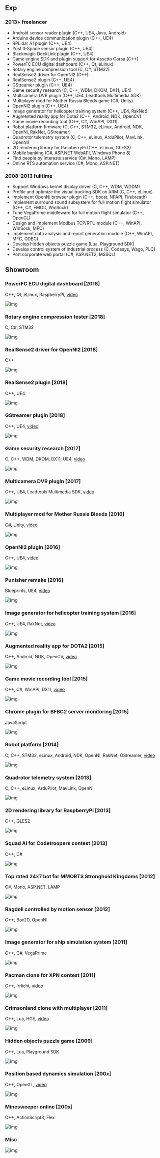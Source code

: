 ## Exp

### 2013+ freelancer

* Android sensor reader plugin (C++, UE4, Java, Android)
* Arduino device communication plugin (C++, UE4)
* RPLidar A1 plugin (C++, UE4)
* Yost 3-Space sensor plugin (C++, UE4)
* Blackmagic DeckLink plugin (C++, UE4)
* Game engine SDK and plugin support for Assetto Corsa (C++)
* PowerFC ECU digital dashboard (C++, Qt, eLinux)
* Rotary engine compression tool (C, C#, STM32)
* RealSense2 driver for OpenNI2 (C++)
* RealSense2 plugin (C++, UE4)
* GStreamer plugin (C++, UE4)
* Game security research (C, C++, WDM, DKOM, DX11, UE4)
* Multicamera DVR plugin (C++, UE4, Leadtools Multimedia SDK)
* Multiplayer mod for Mother Russia Bleeds game (C#, Unity)
* OpenNI2 plugin (C++, UE4)
* Image generator for helicopter training system (C++, UE4, RakNet)
* Augmented reality app for Dota2 (C++, Android, NDK, OpenCV)
* Game movie recording tool (C++, C#, WinAPI, DX11)
* Robot platform firmware (C, C++, STM32, eLinux, Android, NDK, OpenNI, RakNet, GStreamer)
* Quadrotor telemetry system (C, C++, eLinux, ArduPilot, MavLink, OpenNI)
* 2D rendering library for RaspberryPi (C++, eLinux, GLES2)
* Mobile banking (C#, ASP.NET WebAPI, Windows Phone 8)
* Find people by interests service (C#, Mono, LAMP)
* Online RTS automation service (C#, Mono, ASP.NET)

### 2008-2013 fulltime

* Support Windows kernel display driver (C, C++, WDM, WDDM)
* Profile and optimize the visual tracking SDK on ARM (C, C++, eLinux)
* Implement OpenNI browser plugin (C++, boost, NPAPI, Firebreath)
* Implement surround sound subsystem for full motion flight simulator (C++, C#, FMOD, WinSock)
* Tune VegaPrime middleware for full motion flight simulator (C++, OpenGL)
* Design and implement Modbus TCP/RTU module (C++, WinAPI, WinSock, MFC)
* Implement data analysis and report generation module (C++, WinAPI, MFC, ODBC)
* Develop hidden objects puzzle game (Lua, Playground SDK)
* Develop control system of industrial process (C, Codesys, Wago, PLC)
* Port corporate web portal (C#, ASP.NET2, MSSQL)

## Showroom

### PowerFC ECU digital dashboard [2018]

C++, Qt, eLinux, RaspberryPi, [video](https://www.youtube.com/watch?v=ydlUFpkKHHQ)

![img](img/rx7-dash.jpg)

### Rotary engine compression tester [2018]

C, C#, STM32

![img](img/rekt4.jpg)

### RealSense2 driver for OpenNI2 [2018]

C++

![img](img/rs2-oni-driver.jpg)

### RealSense2 plugin [2018]

C++, UE4

![img](img/ue4-realsense.jpg)

### GStreamer plugin [2018]

C++, UE4, [video](https://www.youtube.com/watch?v=eCLCdaSIxBA)

![img](img/ue4-gstreamer.jpg)

### Game security research [2017]

C, C++, WDM, DKOM, DX11, UE4, [video](https://www.youtube.com/watch?v=mCRV0-WnZrg)

![img](img/ez-be.jpg)

### Multicamera DVR plugin [2017]

C++, UE4, Leadtools Multimedia SDK, [video](https://youtu.be/WmC1f3ctCck)

![img](img/ue-dvr-1.jpg)

### Multiplayer mod for Mother Russia Bleeds [2016]

C#, Unity, [video](https://youtu.be/FMiY1QO8nvo)

![img](img/mrb1.jpg)

### OpenNI2 plugin [2016]

C++, UE4, [video](https://youtu.be/RC-qtsRBQ6g)

![img](img/ue4-ni.jpg)

### Punisher remake [2016]

Blueprints, UE4, [video](https://youtu.be/bAQ50G9Cz6U)

![img](img/pu_2.jpg)

### Image generator for helicopter training system [2016]

C++, UE4, RakNet, [video](https://www.youtube.com/watch?v=MFQ4Z8JBNjY)

![img](img/h4.jpg)

### Augmented reality app for DOTA2 [2015]

C++, Android, NDK, OpenCV, [video](https://www.youtube.com/watch?v=CLN2cCn6FqY)

![img](img/imbapick2.jpg)

### Game movie recording tool [2015]

C++, C#, WinAPI, DX11, [video](https://www.youtube.com/watch?v=SFS9CT7n8Ps)

![img](img/bcam.jpg)

### Chrome plugin for BFBC2 server monitoring [2015]

JavaScript

![img](img/bfbcmon.jpg)

### Robot platform [2014]

C, C++, STM32, eLinux, Android, NDK, OpenNI, RakNet, GStreamer, [video](https://www.youtube.com/watch?v=fAfRT1DMnEk)

![img](img/robo-v1-5.jpg)

### Quadrotor telemetry system [2013]

C, C++, eLinux, ArduPilot, MavLink, OpenNI

![img](img/q-v4-8.jpg)

### 2D rendering library for RaspberryPi [2013]
 
C++, GLES2

![img](img/rpi-rgbd-1.jpg)

### Squad AI for Codetroopers contest [2013]
 
C++, C#

![img](img/ai02.jpg)

### Top rated 24x7 bot for MMORTS Stronghold Kingdoms [2012]

C#, Mono, ASP.NET, LAMP

![img](img/shk1.jpg)

### Ragdoll controlled by motion sensor [2012]

C++, Box2D, OpenNI

![img](img/sensorgame.jpg)

### Image generator for ship simulation system [2011]

C++, C#, VegaPrime

![img](img/navy1.jpg)

### Pacman clone for XPN contest [2011]
 
C++, Irrlicht, [video](https://www.youtube.com/watch?v=tcP1Ofe73r4)

![img](img/xpn4.jpg)

### Crimsonland clone with multiplayer [2011]

C++, Lua, HGE, [video](https://www.youtube.com/watch?v=VSnM0xXw5oA)

![img](img/crimson4.jpg)

### Hidden objects puzzle game [2009]
 
C++, Lua, Playground SDK

![img](img/mi1.jpg)

### Position based dynamics simulation [200x]

C++, OpenGL, [video](https://www.youtube.com/watch?v=0ndrp_TOmK4)

![img](img/deformation1.jpg)

### Minesweeper online [200x]

C++, ActionScript3, Flex

![img](img/mp4.jpg)

### Misc

![img](img/stuff-2.jpg)

